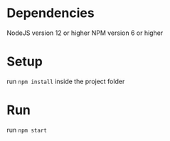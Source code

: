 # Dependencies

NodeJS version 12 or higher
NPM version 6 or higher

# Setup

run `npm install` inside the project folder

# Run

run `npm start`
